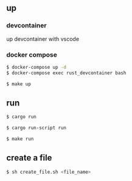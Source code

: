 ## up

### devcontainer

up devcontainer with vscode

### docker compose

```bash
$ docker-compose up -d
$ docker-compose exec rust_devcontainer bash
```

```bash
$ make up
```

## run

```bash
$ cargo run
```

```bash
$ cargo run-script run
```

```bash
$ make run
```

## create a file

```bash
$ sh create_file.sh <file_name>
```
